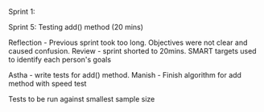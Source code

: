 Sprint 1: 


Sprint 5: Testing add() method (20 mins)

 

Reflection - Previous sprint took too long. Objectives were not clear and caused confusion.
Review - sprint shorted to 20mins. SMART targets used to identify each person's goals

 

Astha - write tests for add() method. 
Manish - Finish algorithm for add method with speed test

 

Tests to be run against smallest sample size
``` 
